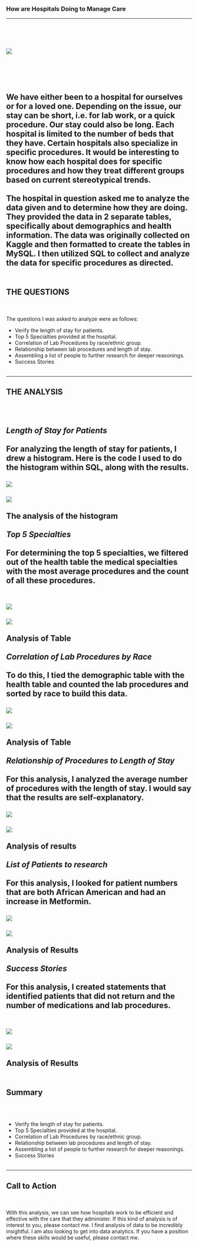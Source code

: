 ### How are Hospitals Doing to Manage Care
---
<br><br>
<img src="images/Hospital Image.jpg?raw=true"/>
<br><br>
---
<br><br>
We have either been to a hospital for ourselves or for a loved one.  Depending on the issue, our stay can be short, i.e. for lab work, or a quick procedure.  Our stay could also be long.  Each hospital is limited to the number of beds that they have.  Certain hospitals also specialize in specific procedures.  It would be interesting to know how each hospital does for specific procedures and how they treat different groups based on current stereotypical trends.
<br><br>
The hospital in question asked me to analyze the data given and to determine how they are doing.  They provided the data in 2 separate tables, specifically about demographics and health information. The data was originally collected on Kaggle and then formatted to create the tables in MySQL.  I then utilized SQL to collect and analyze the data for specific procedures as directed.
<br><br>
---
**THE QUESTIONS**
---
<br><br>
The questions I was asked to analyze were as follows:
- Verify the length of stay for patients.
- Top 5 Specialties provided at the hospital.
- Correlation of Lab Procedures by race/ethnic group.
- Relationship between lab procedures and length of stay.
- Assembling a list of people to further research for deeper reasonings.
- Success Stories 
<br><br>
---
**THE ANALYSIS**
---
<br><br>
_Length of Stay for Patients_
<br><br>
For analyzing the length of stay for patients, I drew a histogram.  Here is the code I used to do the histogram within SQL, along with the results.
<br><br>
<img src="images/Histogram of time query.png?raw=true"/>
<br><br>
<img src="images/Histogram of Time in Hospital.png?raw=true"/>
<br><br>
The analysis of the histogram
<br><br>
_Top 5 Specialties_
<br><br>
For determining the top 5 specialties, we filtered out of the health table the medical specialties with the most average procedures and the count of all these procedures.  
<br><br>
<img src="images/Top 5 Procedures Query.png?raw=true"/>
<br><br>
<img src="images/Top 5 Procedures Results.png?raw=true"/>
<br><br>
Analysis of Table
<br><br>
_Correlation of Lab Procedures by Race_
<br><br>
To do this, I tied the demographic table with the health table and counted the lab procedures and sorted by race to build this data.
<br><br>
<img src="images/Race Analysis Query.png?raw=true"/>
<br><br>
<img src="images/Race Analysis for Procedures Results.png?raw=true"/>
<br><br>
Analysis of Table
<br><br>
_Relationship of Procedures to Length of Stay_
<br><br>
For this analysis, I analyzed the average number of procedures with the length of stay.  I would say that the results are self-explanatory.
<br><br>
<img src="images/Time to Procedures Query.png?raw=true"/>
<br><br>
<img src="images/Time to Procedures Count Results.png?raw=true"/>
<br><br>
Analysis of results
<br><br>
_List of Patients to research_
<br><br>
For this analysis, I looked for patient numbers that are both African American and had an increase in Metformin.
<br><br>
<img src="images/Metformin and African American Query.png?raw=true"/>
<br><br>
<img src="images/Metformin and African American Results.png?raw=true"/>
<br><br>
Analysis of Results
<br><br>
_Success Stories_
<br><br>
For this analysis, I created statements that identified patients that did not return and the number of medications and lab procedures.  
<br><br>
<img src="images/Success Stories Query.png?raw=true"/>
<br><br>
<img src="images/Success Stories Results.png?raw=true"/>
<br><br>
Analysis of Results
<br><br>
---
**Summary**
---
<br><br>
- Verify the length of stay for patients.
- Top 5 Specialties provided at the hospital.
- Correlation of Lab Procedures by race/ethnic group.
- Relationship between lab procedures and length of stay.
- Assembling a list of people to further research for deeper reasonings.
- Success Stories 
<br><br>
---
**Call to Action**
---
<br><br>
With this analysis, we can see how hospitals work to be efficient and effective with the care that they administer.  If this kind of analysis is of interest to you, please contact me.  I find analysis of data to be incredibly insightful.  I am also looking to get into data analytics.  If you have a position where these skills would be useful, please contact me.
